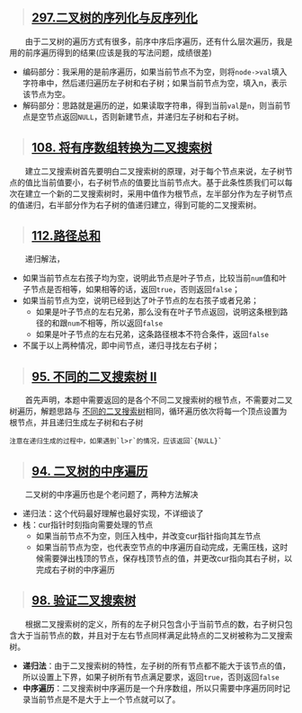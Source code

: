 > ## [297.二叉树的序列化与反序列化](https://leetcode-cn.com/problems/serialize-and-deserialize-binary-tree/)
&emsp;&emsp;由于二叉树的遍历方式有很多，前序中序后序遍历，还有什么层次遍历，我是用的前序遍历得到的结果(应该是我的写法问题，成绩很差)
* 编码部分：我采用的是前序遍历，如果当前节点不为空，则将`node->val`填入字符串中，然后递归遍历左子树和右子树；如果当前节点为空，填入n，表示该节点为空。
* 解码部分：思路就是遍历的逆，如果读取字符串，得到当前`val`是`n`，则当前节点是空节点返回`NULL`，否则新建节点，并递归左子树和右子树。

> ## [108. 将有序数组转换为二叉搜索树](https://leetcode-cn.com/problems/convert-sorted-array-to-binary-search-tree/)
&emsp;&emsp;建立二叉搜索树首先要明白二叉搜索树的原理，对于每个节点来说，左子树节点的值比当前值要小，右子树节点的值要比当前节点大。基于此条性质我们可以每次在建立一个新的二叉搜索树时，采用中值作为根节点，左半部分作为左子树节点的值递归，右半部分作为右子树的值递归建立，得到可能的二叉搜索树。

> ## [112.路径总和](https://leetcode-cn.com/problems/path-sum/)
&emsp;&emsp;递归解法，
* 如果当前节点左右孩子均为空，说明此节点是叶子节点，比较当前`num`值和叶子节点是否相等，如果相等的话，返回`true`，否则返回`false`；
* 如果当前节点为空，说明已经到达了叶子节点的左右孩子或者兄弟；
    * 如果是叶子节点的左右兄弟，那么没有在叶子节点返回，说明这条根到路径的和跟`num`不相等，所以返回`false`
    * 如果是叶子节点的左右兄弟，这条路径根本不符合条件，返回`false`
* 不属于以上两种情况，即中间节点，递归寻找左右子树；

> ## [95. 不同的二叉搜索树 II](https://leetcode-cn.com/problems/unique-binary-search-trees-ii/)
&emsp;&emsp;首先声明，本题中需要返回的是各个不同二叉搜索树的根节点，不需要对二叉树遍历，解题思路与 [不同的二叉搜索树](https://leetcode-cn.com/problems/unique-binary-search-trees/)相同，循环遍历依次将每一个顶点设置为根节点，并且递归生成左子树和右子树

    注意在递归生成的过程中，如果遇到`l>r`的情况，应该返回`{NULL}`

> ## [94. 二叉树的中序遍历](https://leetcode-cn.com/problems/binary-tree-inorder-traversal/)
&emsp;&emsp;二叉树的中序遍历也是个老问题了，两种方法解决
* 递归法：这个代码最好理解也最好实现，不详细谈了
* 栈：cur指针时刻指向需要处理的节点
    * 如果当前节点不为空，则压入栈中，并改变cur指针指向其左节点
    * 如果当前节点为空，也代表空节点的中序遍历自动完成，无需压栈，这时候需要弹出栈顶的节点，保存栈顶节点的值，并更改cur指向其右子树，以完成右子树的中序遍历

> ## [98. 验证二叉搜索树](https://leetcode-cn.com/problems/validate-binary-search-tree/)
&emsp;&emsp;根据二叉搜索树的定义，所有的左子树只包含小于当前节点的数，右子树只包含大于当前节点的数，并且对于左右节点同样满足此特点的二叉树被称为二叉搜索树。
* **递归法**：由于二叉搜索树的特性，左子树的所有节点都不能大于该节点的值，所以设置上下界，如果子树所有节点满足要求，返回`true`，否则返回`false`
* **中序遍历**：二叉搜索树中序遍历是一个升序数组，所以只需要中序遍历同时记录当前节点是不是大于上一个节点就可以了。
